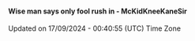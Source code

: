 #### Wise man says only fool rush in - McKidKneeKaneSir
Updated on 17/09/2024 - 00:40:55 (UTC) Time Zone
